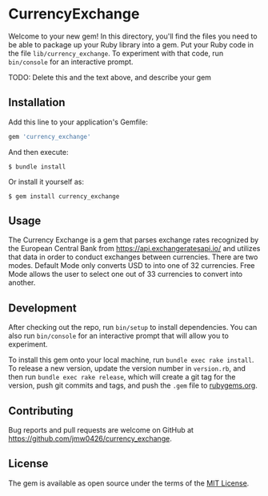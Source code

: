 # CurrencyExchange

Welcome to your new gem! In this directory, you'll find the files you need to be able to package up your Ruby library into a gem. Put your Ruby code in the file `lib/currency_exchange`. To experiment with that code, run `bin/console` for an interactive prompt.

TODO: Delete this and the text above, and describe your gem

## Installation

Add this line to your application's Gemfile:

```ruby
gem 'currency_exchange'
```

And then execute:

    $ bundle install

Or install it yourself as:

    $ gem install currency_exchange

## Usage

The Currency Exchange is a gem that parses exchange rates recognized by the European Central Bank from https://api.exchangeratesapi.io/ and utilizes that data in order to conduct exchanges between currencies. There are two modes. Default Mode only converts USD to into one of 32 currencies. Free Mode allows the user to select one out of 33 currencies to convert into another. 

## Development

After checking out the repo, run `bin/setup` to install dependencies. You can also run `bin/console` for an interactive prompt that will allow you to experiment.

To install this gem onto your local machine, run `bundle exec rake install`. To release a new version, update the version number in `version.rb`, and then run `bundle exec rake release`, which will create a git tag for the version, push git commits and tags, and push the `.gem` file to [rubygems.org](https://rubygems.org).

## Contributing

Bug reports and pull requests are welcome on GitHub at https://github.com/jmw0426/currency_exchange.


## License

The gem is available as open source under the terms of the [MIT License](https://opensource.org/licenses/MIT).
